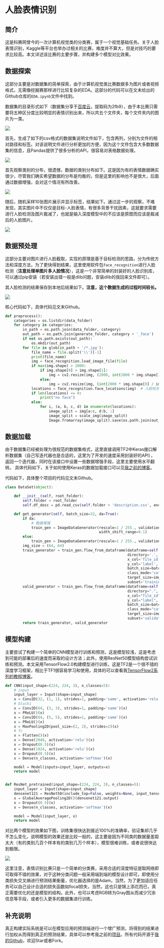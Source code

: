 # 人脸表情识别


## 简介
这是科赛网曾今的一次计算机视觉类的分类赛，属于一个视觉基础任务。关于人脸表情识别，Kaggle等平台也举办过相关的比赛，难度并不算大，但是对技巧的要求比较高。本文详述该比赛的主要步骤，并构建多个模型对比效果。


## 数据探索

这部分主要是对数据集的简单探索，由于计算机视觉类比赛数据多为图片或者视频格式，无需像挖掘赛那样进行比较复杂的EDA。这部分的代码可以在文末给出的Github仓库的`EDA.ipynb`文件中找到。

数据集的目录形式如下（数据集分享于[百度云](https://pan.baidu.com/s/1XGPK3kd_UGAZJ8gbYL7DSA)，提取码为2fb9），由于本比赛只需要将五种区分度比较明显的表情识别出来，所以共五个文件夹，每个文件夹内的图片为一类。

![](./assets/dataset.png)

首先，生成了如下的csv格式的数据集说明文件如下，包含两列，分别为文件的相对路径和标签。对该说明文件进行分析更加的方便，因为这个文件包含大多数数据集的信息，且Pandas提供了很多分析的API，很容易对表格数据处理。

![](./assets/data_desc.png)

首先观察类别的分布，很遗憾，数据的类别分布如下。这是因为有的表情数据确实很少，尽管我们确实希望数据的分布是均衡的，但是这里的影响也不是很大，后面通过数据增强，会对这个情况有所改善。

![](./assets/distribution.png)

随后，随机采样10张图片展示并显示标签，结果如下。通过这一步的观察，不难发现，其实图片中不仅仅是目标-人脸表情，有很多背景干扰因素，这就要求需要进行人脸检测及图片裁减了，也就是输入深度模型中的不应该是原图而应该是裁减后的人脸图片。

![](./assets/data_sample.png)


## 数据预处理
这部分主要对图片进行人脸截取，实现的原理是基于目标检测的思路，分为传统方法和深度方法，为了更快得到结果，这里使用软件包`face_recognition`进行人脸检测（**注意处理单图片多人脸情况**），这是一个非常简单的封装好的人脸识别库，可以通过pip安装（若安装出错一般是dlib问题，安装dlib的我回来文件即可）。

其人脸检测的结果保存到本地后结果如下。**注意，这个数据生成的过程时间较长。**

![](./assets/data_generated.png)

核心代码如下，具体代码见文末Github。
```python
def preprocess():
    categories = os.listdir(data_folder)
    for category in categories:
        in_path = os.path.join(data_folder, category)
        out_path = os.path.join(generate_folder, category + '_face')
        if not os.path.exists(out_path):
            os.mkdir(out_path)
        for file in glob(in_path + '/*.jpg'):
            file_name = file.split('\\')[-1]
            print(file_name)
            img = face_recognition.load_image_file(file)
            if max(img.shape) > 2000:
                if img.shape[0] > img.shape[1]:
                    img = cv2.resize(img, (2000, int(2000 * img.shape[1] / img.shape[0])))
                else:
                    img = cv2.resize(img, (int(2000 * img.shape[0] / img.shape[1]), 2000))
            locations = face_recognition.face_locations(img)  # 人脸检测，大部分为单个，但也有多个检测结果
            if len(locations) <= 0:
                print("no face")
            else:
                for i, (a, b, c, d) in enumerate(locations):
                    image_split = img[a:c, d:b, :]
                    image_split = scale_img(image_split)
                    Image.fromarray(image_split).save(os.path.join(out_path, file_name + '_{}.png'.format(i)))
```


## 数据加载
由于数据集已经被处理为很规范的数据集格式，这里直接调用TF2中Keras接口解析数据集（自己写迭代器也是合适的，这里为了开发的速度采用封装好的API），返回一个迭代器，同时在该接口中设置一些数据增强手段，这里主要使用水平翻转。
具体代码如下，关于如何使用Keras的数据加载接口可以见[我之前的博客](https://zhouchen.blog.csdn.net/article/details/97495460)。

代码如下，具体整个项目的代码见文末Github。
```python
class DataSet(object):

    def __init__(self, root_folder):
        self.folder = root_folder
        self.df_desc = pd.read_csv(self.folder + 'description.csv', encoding="utf8")

    def get_generator(self, batch_size=32, da=True):
        if da:
            # 数据增强
            train_gen = ImageDataGenerator(rescale=1 / 255., validation_split=0.2, horizontal_flip=True, shear_range=0.2,
                                           width_shift_range=0.1)
        else:
            train_gen = ImageDataGenerator(rescale=1 / 255., validation_split=0.2, horizontal_flip=False)
        img_size = (64, 64)
        train_generator = train_gen.flow_from_dataframe(dataframe=self.df_desc,
                                                        directory='.',
                                                        x_col='file_id',
                                                        y_col='label',
                                                        batch_size=batch_size,
                                                        class_mode='categorical',
                                                        target_size=img_size,
                                                        subset='training')
        valid_generator = train_gen.flow_from_dataframe(dataframe=self.df_desc,
                                                        directory=".",
                                                        x_col="file_id",
                                                        y_col="label",
                                                        batch_size=batch_size,
                                                        class_mode="categorical",
                                                        target_size=img_size,
                                                        subset='validation')
        return train_generator, valid_generator
```


## 模型构建
主要尝试了构建一个简单的CNN模型进行训练和预测，这是模型较浅，这是考虑到可能的部署后的速度而采取的设计方法；此外，使用ResNet50模型结构尝试训练和预测。本文采用TensorFlow2.0构建模型进行训练，这是TF2是一个很不错的深度学习框架，相比于TF1很容易学习和使用，具体的可以查看我[TensorFlow2系列的教程博客](https://blog.csdn.net/zhouchen1998/category_9370890.html)。

```python
def CNN(input_shape=(224, 224, 3), n_classes=5):
    # input
    input_layer = Input(shape=input_shape)
    x = Conv2D(32, (1, 1), strides=1, padding='same', activation='relu')(input_layer)
    # block1
    x = Conv2D(64, (3, 3), strides=1, padding='same')(x)
    x = PReLU()(x)
    x = Conv2D(64, (5, 5), strides=1, padding='same')(x)
    x = PReLU()(x)
    x = MaxPooling2D(pool_size=(2, 2), strides=2)(x)
    # fc
    x = Flatten()(x)
    x = Dense(2048, activation='relu')(x)
    x = Dropout(0.5)(x)
    x = Dense(1024, activation='relu')(x)
    x = Dropout(0.5)(x)
    x = Dense(n_classes, activation='softmax')(x)

    model = Model(inputs=input_layer, outputs=x)
    return model


def ResNet_pretrained(input_shape=(224, 224, 3), n_classes=5):
    input_layer = Input(shape=input_shape)
    densenet121 = ResNet50(include_top=False, weights=None, input_tensor=input_layer)
    x = GlobalAveragePooling2D()(densenet121.output)
    x = Dropout(0.5)(x)
    x = Dense(n_classes, activation='softmax')(x)

    model = Model(input_layer, x)
    return model
```

对比两个模型的效果如下图，训练集很快达到接近100%的准确率，验证集却几乎不怎么变化，说明模型的效果还是比较一般的，这主要是因为不同类的数据量差距太大（有的类别几百个样本有的类别几万个样本），模型很难训练，或者说很快达到极限。

![](./assets/his.png)

这里注意，表情识别比赛只是一个简单的分类赛，采用合适的深度特征提取网络即可取得不错的效果，对于这种分类问题一般采用端到端的模型设计即可，即使用分类损失交叉熵进行预测结果衡量，优化器选择的是Adam，当然，为了更加适应任务可以自己设计合适的损失函数如focal损失，当然，这也只是锦上添花而已，真正需要优化的还是模型的结构。此外，也可以考虑RGB转为Gray图从而减少冗余信息等手段，或者引入更多的数据集进行训练。


## 补充说明
真正构建实际系统是可以在模型应用的预测端进行一个增广预测，将得到的结果进行加权从而得到真正的预测结果，具体可以参考我之前的[项目](https://github.com/luanshiyinyang/ExpressionRecognition)。所有代码开源于[我的Github](https://github.com/luanshiyinyang/Competitions/tree/FacialExpression)，欢迎Star或者Fork。

